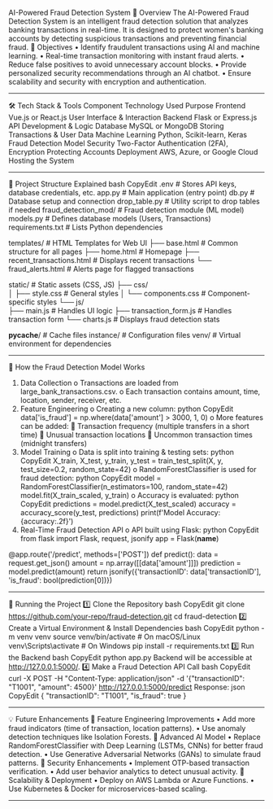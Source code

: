 AI-Powered Fraud Detection System
📌 Overview
The AI-Powered Fraud Detection System is an intelligent fraud detection solution that analyzes banking transactions in real-time. It is designed to protect women's banking accounts by detecting suspicious transactions and preventing financial fraud.
🎯 Objectives
•	Identify fraudulent transactions using AI and machine learning.
•	Real-time transaction monitoring with instant fraud alerts.
•	Reduce false positives to avoid unnecessary account blocks.
•	Provide personalized security recommendations through an AI chatbot.
•	Ensure scalability and security with encryption and authentication.
________________________________________
🛠️ Tech Stack & Tools
Component	Technology Used	Purpose
Frontend	Vue.js or React.js	User Interface & Interaction
Backend	Flask or Express.js	API Development & Logic
Database	MySQL or MongoDB	Storing Transactions & User Data
Machine Learning	Python, Scikit-learn, Keras	Fraud Detection Model
Security	Two-Factor Authentication (2FA), Encryption	Protecting Accounts
Deployment	AWS, Azure, or Google Cloud	Hosting the System
________________________________________
📂 Project Structure Explained
bash
CopyEdit
.env                     # Stores API keys, database credentials, etc.
app.py                   # Main application (entry point)
db.py                    # Database setup and connection
drop_table.py            # Utility script to drop tables if needed
fraud_detection_mod/      # Fraud detection module (ML model)
models.py                # Defines database models (Users, Transactions)
requirements.txt         # Lists Python dependencies

templates/               # HTML Templates for Web UI
├── base.html            # Common structure for all pages
├── home.html            # Homepage
├── recent_transactions.html  # Displays recent transactions
└── fraud_alerts.html    # Alerts page for flagged transactions

static/                  # Static assets (CSS, JS)
├── css/                 
│   ├── style.css        # General styles
│   └── components.css   # Component-specific styles
└── js/                  
    ├── main.js          # Handles UI logic
    ├── transaction_form.js  # Handles transaction form
    └── charts.js        # Displays fraud detection stats

__pycache__/             # Cache files
instance/                # Configuration files
venv/                    # Virtual environment for dependencies
________________________________________
🧠 How the Fraud Detection Model Works
1.	Data Collection
o	Transactions are loaded from large_bank_transactions.csv.
o	Each transaction contains amount, time, location, sender, receiver, etc.
2.	Feature Engineering
o	Creating a new column: 
python
CopyEdit
data['is_fraud'] = np.where(data['amount'] > 3000, 1, 0)
o	More features can be added: 
	Transaction frequency (multiple transfers in a short time)
	Unusual transaction locations
	Uncommon transaction times (midnight transfers)
3.	Model Training
o	Data is split into training & testing sets: 
python
CopyEdit
X_train, X_test, y_train, y_test = train_test_split(X, y, test_size=0.2, random_state=42)
o	RandomForestClassifier is used for fraud detection: 
python
CopyEdit
model = RandomForestClassifier(n_estimators=100, random_state=42)
model.fit(X_train_scaled, y_train)
o	Accuracy is evaluated: 
python
CopyEdit
predictions = model.predict(X_test_scaled)
accuracy = accuracy_score(y_test, predictions)
print(f'Model Accuracy: {accuracy:.2f}')
4.	Real-Time Fraud Detection API
o	API built using Flask: 
python
CopyEdit
from flask import Flask, request, jsonify
app = Flask(__name__)

@app.route('/predict', methods=['POST'])
def predict():
    data = request.get_json()
    amount = np.array([[data['amount']]])
    prediction = model.predict(amount)
    return jsonify({'transactionID': data['transactionID'], 'is_fraud': bool(prediction[0])})
________________________________________
🚀 Running the Project
1️⃣ Clone the Repository
bash
CopyEdit
git clone https://github.com/your-repo/fraud-detection.git
cd fraud-detection
2️⃣ Create a Virtual Environment & Install Dependencies
bash
CopyEdit
python -m venv venv
source venv/bin/activate  # On macOS/Linux
venv\Scripts\activate  # On Windows
pip install -r requirements.txt
3️⃣ Run the Backend
bash
CopyEdit
python app.py
Backend will be accessible at http://127.0.0.1:5000/.
4️⃣ Make a Fraud Detection API Call
bash
CopyEdit
curl -X POST -H "Content-Type: application/json" -d '{"transactionID": "T1001", "amount": 4500}' http://127.0.0.1:5000/predict
Response:
json
CopyEdit
{
    "transactionID": "T1001",
    "is_fraud": true
}
________________________________________
💡 Future Enhancements
🔹 Feature Engineering Improvements
•	Add more fraud indicators (time of transaction, location patterns).
•	Use anomaly detection techniques like Isolation Forests.
🔹 Advanced AI Model
•	Replace RandomForestClassifier with Deep Learning (LSTMs, CNNs) for better fraud detection.
•	Use Generative Adversarial Networks (GANs) to simulate fraud patterns.
🔹 Security Enhancements
•	Implement OTP-based transaction verification.
•	Add user behavior analytics to detect unusual activity.
🔹 Scalability & Deployment
•	Deploy on AWS Lambda or Azure Functions.
•	Use Kubernetes & Docker for microservices-based scaling.
________________________________________


